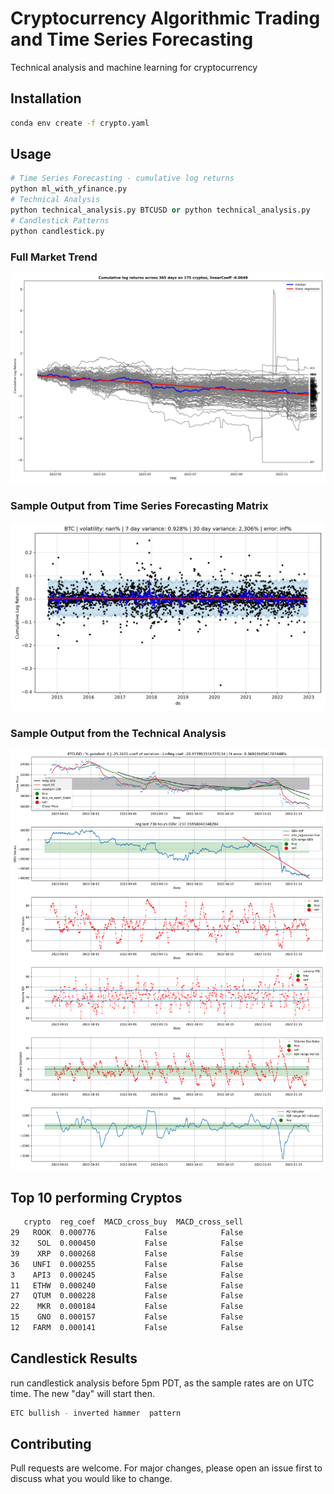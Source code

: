 # Cryptocurrency Algorithmic Trading and Time Series Forecasting

Technical analysis and machine learning for cryptocurrency

## Installation
```bash
conda env create -f crypto.yaml
```

## Usage

```python
# Time Series Forecasting - cumulative log returns
python ml_with_yfinance.py
# Technical Analysis
python technical_analysis.py BTCUSD or python technical_analysis.py
# Candlestick Patterns
python candlestick.py
```
### Full Market Trend
![alt text](https://github.com/bszek213/cryptoML/blob/dev/full_market_trend.png)
### Sample Output from Time Series Forecasting Matrix
![alt text](https://github.com/bszek213/cryptoML/blob/dev/forecast_ML/BTC/BTC.png)

### Sample Output from the Technical Analysis
![alt text](https://github.com/bszek213/cryptoML/blob/dev/technical_analysis/BTCUSD.png)

## Top 10 performing Cryptos
```bash
   crypto  reg_coef  MACD_cross_buy  MACD_cross_sell
29   ROOK  0.000776           False            False
32    SOL  0.000450           False            False
39    XRP  0.000268           False            False
36   UNFI  0.000255           False            False
3    API3  0.000245           False            False
11   ETHW  0.000240           False            False
27   QTUM  0.000228           False            False
22    MKR  0.000184           False            False
15    GNO  0.000157           False            False
12   FARM  0.000141           False            False
```
## Candlestick Results
run candlestick analysis before 5pm PDT, as the sample rates are on UTC time. The
new "day" will start then.
```bash
ETC bullish - inverted hammer  pattern
```
## Contributing
Pull requests are welcome. For major changes, please open an issue first to discuss what you would like to change.

